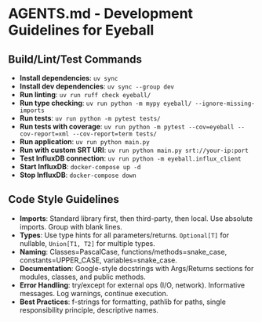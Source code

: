 # AGENTS.md - Development Guidelines for Eyeball

## Build/Lint/Test Commands
- **Install dependencies**: `uv sync`
- **Install dev dependencies**: `uv sync --group dev`
- **Run linting**: `uv run ruff check eyeball/`
- **Run type checking**: `uv run python -m mypy eyeball/ --ignore-missing-imports`
- **Run tests**: `uv run python -m pytest tests/`
- **Run tests with coverage**: `uv run python -m pytest --cov=eyeball --cov-report=xml --cov-report=term tests/`
- **Run application**: `uv run python main.py`
- **Run with custom SRT URI**: `uv run python main.py srt://your-ip:port`
- **Test InfluxDB connection**: `uv run python -m eyeball.influx_client`
- **Start InfluxDB**: `docker-compose up -d`
- **Stop InfluxDB**: `docker-compose down`

## Code Style Guidelines
- **Imports**: Standard library first, then third-party, then local. Use absolute imports. Group with blank lines.
- **Types**: Use type hints for all parameters/returns. `Optional[T]` for nullable, `Union[T1, T2]` for multiple types.
- **Naming**: Classes=PascalCase, functions/methods=snake_case, constants=UPPER_CASE, variables=snake_case.
- **Documentation**: Google-style docstrings with Args/Returns sections for modules, classes, and public methods.
- **Error Handling**: try/except for external ops (I/O, network). Informative messages. Log warnings, continue execution.
- **Best Practices**: f-strings for formatting, pathlib for paths, single responsibility principle, descriptive names.